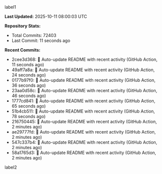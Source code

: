 
label1 
<!-- ACTIVITY_START -->
**Last Updated:** 2025-10-11 08:00:03 UTC

**Repository Stats:**
- Total Commits: 72403
- Last Commit: 11 seconds ago

**Recent Commits:**
- 2cee3d368: 🤖 Auto-update README with recent activity (GitHub Action, 11 seconds ago)
- 49aff7a8a: 🤖 Auto-update README with recent activity (GitHub Action, 24 seconds ago)
- 0177b97f0: 🤖 Auto-update README with recent activity (GitHub Action, 36 seconds ago)
- 23aa0d58c: 🤖 Auto-update README with recent activity (GitHub Action, 46 seconds ago)
- 1777cd841: 🤖 Auto-update README with recent activity (GitHub Action, 65 seconds ago)
- 51b4cb511: 🤖 Auto-update README with recent activity (GitHub Action, 78 seconds ago)
- 216750445: 🤖 Auto-update README with recent activity (GitHub Action, 2 minutes ago)
- ae29777fd: 🤖 Auto-update README with recent activity (GitHub Action, 2 minutes ago)
- 547c337b4: 🤖 Auto-update README with recent activity (GitHub Action, 2 minutes ago)
- 58a1765d3: 🤖 Auto-update README with recent activity (GitHub Action, 2 minutes ago)
<!-- ACTIVITY_END -->

label2
